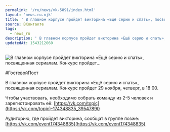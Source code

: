 ```yaml
---
permalink: '/ru/news/vk-5891/index.html'
layout: 'news.ru.njk'
title: ' В главном корпусе пройдет викторина «Ещё серию и спать», посвященная сериалам. Конкурс пройдет…'
source: ВКонтакте
tags:
  - news_ru
description: ' В главном корпусе пройдет викторина «Ещё серию и спать», посвященная сериалам. Конкурс пройдет…'
updatedAt: 1543212060
---
```

![ В главном корпусе пройдет викторина «Ещё серию и спать», посвященная сериалам. Конкурс пройдет…](https://sun9-9.userapi.com/impf/c850736/v850736724/4da80/1OGMhcoPq_A.jpg?size=1000x650&quality=96&proxy=1&sign=25b29f1bea58372c979f70a853753f3f&c_uniq_tag=hD7rLLa4sHRdnEfauynVwbFAVu4_-KoDGto7n49OQLY&type=album)

#ГостевойПост

В главном корпусе пройдет викторина «Ещё серию и спать», посвященная сериалам. Конкурс пройдет 29 ноября, четверг, в 18:00.

Чтобы участвовать, необходимо собрать команду из 2-5 человек и зарегистрировать её: [https://vk.com/topic](https://vk.com/topic)-174348835_39547890

Аудиторию, где пройдет викторина, сообщат в группе позже: [https://vk.com/event174348835](https://vk.com/event174348835)
